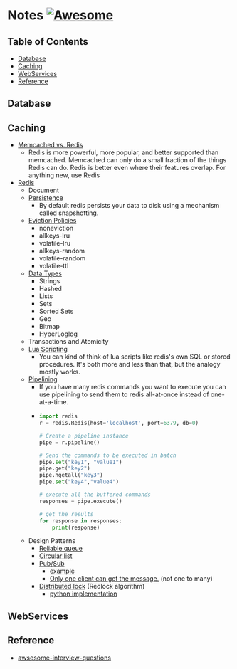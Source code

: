 # Notes [![Awesome](https://cdn.rawgit.com/sindresorhus/awesome/d7305f38d29fed78fa85652e3a63e154dd8e8829/media/badge.svg)](https://github.com/sindresorhus/awesome)

## Table of Contents
 - [Database](#Database)
 - [Caching](#Caching)
 - [WebServices](#WebServices)
 - [Reference](#Reference)
 

## Database
## Caching  
  * [Memcached vs. Redis](https://stackoverflow.com/questions/10558465/memcached-vs-redis)
    * Redis is more powerful, more popular, and better supported than memcached. Memcached can only do a small fraction of the things Redis can do. Redis is better even where their features overlap. For anything new, use Redis
  * [Redis](https://redis.io/)
    * Document
    * [Persistence](https://redis.io/topics/persistence)
      * By default redis persists your data to disk using a mechanism called snapshotting.
    * [Eviction Policies](https://redis.io/topics/lru-cache)
      - noneviction
      - allkeys-lru
      - volatile-lru
      - allkeys-random
      - volatile-random
      - volatile-ttl 
    * [Data Types](https://redis.io/topics/data-types-intro)
      * Strings
      * Hashed
      * Lists
      * Sets
      * Sorted Sets
      * Geo
      * Bitmap
      * HyperLoglog
    * Transactions and Atomicity
    * [Lua Scripting](https://redis.io/commands/eval)
      * You can kind of think of lua scripts like redis's own SQL or stored procedures. It's both more and less than that, but the analogy mostly works.
    * [Pipelining](https://redis.io/topics/pipelining)
      * If you have many redis commands you want to execute you can use pipelining to send them to redis all-at-once instead of one-at-a-time.
      * ```python
        import redis
        r = redis.Redis(host='localhost', port=6379, db=0)

        # Create a pipeline instance 
        pipe = r.pipeline()

        # Send the commands to be executed in batch
        pipe.set("key1", "value1")
        pipe.get("key2")
        pipe.hgetall("key3")
        pipe.set("key4","value4")

        # execute all the buffered commands
        responses = pipe.execute()

        # get the results
        for response in responses:
            print(response)
        ```
    * Design Patterns
      - [Reliable queue](https://redis.io/commands/rpoplpush)
      - [Circular list](https://redis.io/commands/rpoplpush)
      - [Pub/Sub](https://redis.io/topics/pubsub)
        - [example](https://github.com/andymccurdy/redis-py/#publish--subscribe)
        - [Only one client can get the message.](https://stackoverflow.com/questions/7196306/competing-consumer-on-redis-pub-sub-supported) (not one to many)
      - [Distributed lock](https://redis.io/topics/distlock) (Redlock algorithm)
        - [python implementation](https://github.com/SPSCommerce/redlock-py)
      
      
## WebServices
## Reference 
  - [awsesome-interview-questions](https://github.com/MaximAbramchuck/awesome-interview-questions)
